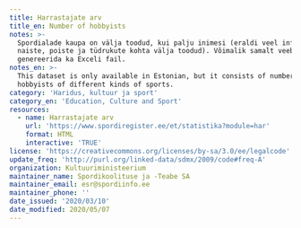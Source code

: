 ```yaml
---
title: Harrastajate arv
title_en: Number of hobbyists
notes: >-
  Spordialade kaupa on välja toodud, kui palju inimesi (eraldi veel info meeste,
  naiste, poiste ja tüdrukute kohta välja toodud). Võimalik samalt veebilehelt
  genereerida ka Exceli fail.
notes_en: >-
  This dataset is only available in Estonian, but it consists of number of
  hobbyists of different kinds of sports.
category: 'Haridus, kultuur ja sport'
category_en: 'Education, Culture and Sport'
resources:
  - name: Harrastajate arv
    url: 'https://www.spordiregister.ee/et/statistika?module=har'
    format: HTML
    interactive: 'TRUE'
license: 'https://creativecommons.org/licenses/by-sa/3.0/ee/legalcode'
update_freq: 'http://purl.org/linked-data/sdmx/2009/code#freq-A'
organization: Kultuuriministeerium
maintainer_name: Spordikoolituse ja -Teabe SA
maintainer_email: esr@spordiinfo.ee
maintainer_phone: ''
date_issued: '2020/03/10'
date_modified: 2020/05/07
---
```

